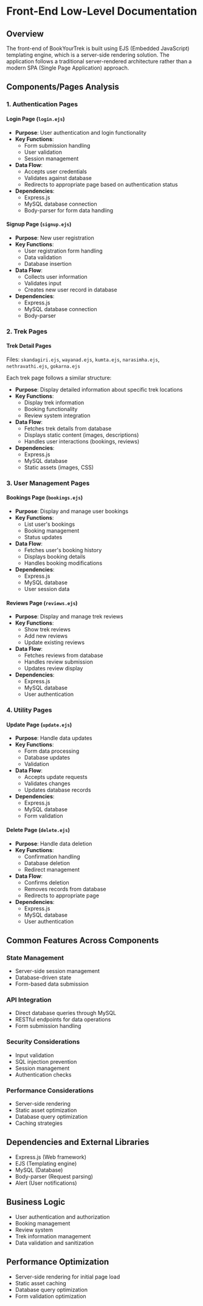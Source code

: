# Front-End Low-Level Documentation

## Overview
The front-end of BookYourTrek is built using EJS (Embedded JavaScript) templating engine, which is a server-side rendering solution. The application follows a traditional server-rendered architecture rather than a modern SPA (Single Page Application) approach.

## Components/Pages Analysis

### 1. Authentication Pages

#### Login Page (`login.ejs`)
- **Purpose**: User authentication and login functionality
- **Key Functions**:
  - Form submission handling
  - User validation
  - Session management
- **Data Flow**:
  - Accepts user credentials
  - Validates against database
  - Redirects to appropriate page based on authentication status
- **Dependencies**:
  - Express.js
  - MySQL database connection
  - Body-parser for form data handling

#### Signup Page (`signup.ejs`)
- **Purpose**: New user registration
- **Key Functions**:
  - User registration form handling
  - Data validation
  - Database insertion
- **Data Flow**:
  - Collects user information
  - Validates input
  - Creates new user record in database
- **Dependencies**:
  - Express.js
  - MySQL database connection
  - Body-parser

### 2. Trek Pages

#### Trek Detail Pages
Files: `skandagiri.ejs`, `wayanad.ejs`, `kumta.ejs`, `narasimha.ejs`, `nethravathi.ejs`, `gokarna.ejs`

Each trek page follows a similar structure:
- **Purpose**: Display detailed information about specific trek locations
- **Key Functions**:
  - Display trek information
  - Booking functionality
  - Review system integration
- **Data Flow**:
  - Fetches trek details from database
  - Displays static content (images, descriptions)
  - Handles user interactions (bookings, reviews)
- **Dependencies**:
  - Express.js
  - MySQL database
  - Static assets (images, CSS)

### 3. User Management Pages

#### Bookings Page (`bookings.ejs`)
- **Purpose**: Display and manage user bookings
- **Key Functions**:
  - List user's bookings
  - Booking management
  - Status updates
- **Data Flow**:
  - Fetches user's booking history
  - Displays booking details
  - Handles booking modifications
- **Dependencies**:
  - Express.js
  - MySQL database
  - User session data

#### Reviews Page (`reviews.ejs`)
- **Purpose**: Display and manage trek reviews
- **Key Functions**:
  - Show trek reviews
  - Add new reviews
  - Update existing reviews
- **Data Flow**:
  - Fetches reviews from database
  - Handles review submission
  - Updates review display
- **Dependencies**:
  - Express.js
  - MySQL database
  - User authentication

### 4. Utility Pages

#### Update Page (`update.ejs`)
- **Purpose**: Handle data updates
- **Key Functions**:
  - Form data processing
  - Database updates
  - Validation
- **Data Flow**:
  - Accepts update requests
  - Validates changes
  - Updates database records
- **Dependencies**:
  - Express.js
  - MySQL database
  - Form validation

#### Delete Page (`delete.ejs`)
- **Purpose**: Handle data deletion
- **Key Functions**:
  - Confirmation handling
  - Database deletion
  - Redirect management
- **Data Flow**:
  - Confirms deletion
  - Removes records from database
  - Redirects to appropriate page
- **Dependencies**:
  - Express.js
  - MySQL database
  - User authentication

## Common Features Across Components

### State Management
- Server-side session management
- Database-driven state
- Form-based data submission

### API Integration
- Direct database queries through MySQL
- RESTful endpoints for data operations
- Form submission handling

### Security Considerations
- Input validation
- SQL injection prevention
- Session management
- Authentication checks

### Performance Considerations
- Server-side rendering
- Static asset optimization
- Database query optimization
- Caching strategies

## Dependencies and External Libraries
- Express.js (Web framework)
- EJS (Templating engine)
- MySQL (Database)
- Body-parser (Request parsing)
- Alert (User notifications)

## Business Logic
- User authentication and authorization
- Booking management
- Review system
- Trek information management
- Data validation and sanitization

## Performance Optimization
- Server-side rendering for initial page load
- Static asset caching
- Database query optimization
- Form validation optimization 